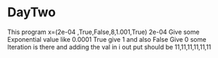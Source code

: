 # DayTwo
This program x=(2e-04 ,True,False,8,1.001,True)
2e-04 Give some Exponential value like 0.0001
True give 1 and also False Give 0 
some Iteration is there and adding the val in i
out put should be 11,11,11,11,11,11


